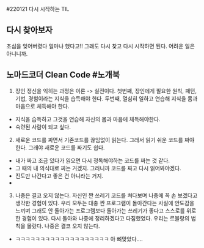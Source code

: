 #220121 다시 시작하는 TIL
## 다시 찾아보자
초심을 잊어버렸다 얼마나 했다고!!
그래도 다시 찾고 다시 시작하면 된다. 어려운 일은 아니니까.


## 노마드코더 Clean Code #노개북
1. 장인 정신을 익히는 과정은 이론 -> 실전이다.
첫번째, 장인에게 필요한 원칙, 패턴, 기법, 경험이라는 지식을 습득해야 한다.
두번째, 열심히 일하고 연습해 지식을 몸과 마음으로 체득해야 한다.
 - 지식을 습득하고 그것을 연습해 자신의 몸과 마음에 체득해야한다.
 - 숙련된 사람이 되고 싶다.
2. 새로운 코드를 짜면서 기존코드를 끊임없이 읽는다.
그래서 읽기 쉬운 코드를 짜야한다. 그래야 새로운 코드를 짜기도 쉽다.
  - 내가 짜고 조금 있다가 읽으면 다시 정독해야하는 코드를 짜는 것 같다.
  - 그 때의 내 의식대로 짜는 거겠지. 그러니까 코드를 짜고 다시 읽어봐야겠다.
  - 진도만 나간다고 좋은 건 아니라는 거지.
  - 
3. 나중은 결코 오지 않는다.
자신인 짠 쓰레기 코드를 쳐다보며 나중에 꼭 손 보겠다고 생각한 경험이 있다.
우리 모두는 대충 짠 프로그램이 돌아간다는 사실에 안도감을 느끼며
그래도 안 돌아가는 프로그램보다 돌아가는 쓰레기가 좋다고 스스로를 위로한 경험이 있다.
다시 돌아와 나중에 정리하겠다고 다짐했었다. 우리는 르블랑의 법칙을 몰랐다.
나중은 결코 오지 않는다.
 - ㅋㅋㅋㅋㅋㅋㅋㅋㅋㅋㅋㅋㅋㅋㅋㅋㅋㅋㅋ 아 뼈맞았다....
